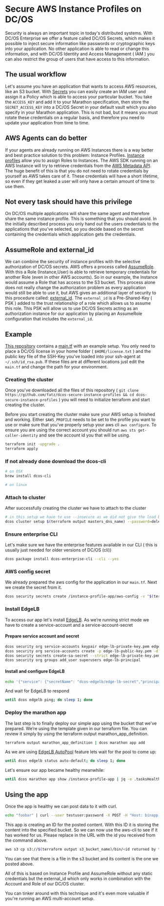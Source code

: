 # Secure AWS Instance Profiles on DC/OS
Security is always an important topic in today's distributed systems. With DC/OS Enterprise we offer a feature called DC/OS Secrets, which makes it possible to inject secure information like passwords or cryptographic keys into your application. No other application is able to read or change this information, and with DC/OS Identity and Access Management ( IAM ) you can also restrict the group of users that have access to this information.

## The usual workflow
Let's assume you have an application that wants to access AWS resources, like an S3 bucket. With [Secrets](https://docs.d2iq.com/mesosphere/dcos/1.13/security/ent/secrets/) you can easily create an IAM user and assign it a Policy which is able to access your particular bucket. You take the `ACCESS_KEY` and add it to your Marathon specification, then store the `SECRET_ACCESS_KEY` into a DC/OS Secret in your default vault which you also specify in your Marathon application. This is not bad, but it means you must rotate these credentials on a regular basis, and therefore you need to update your application from time to time.

## AWS Agents can do better
If your agents are already running on AWS Instances there is a way better and best practice solution to this problem: Instance Profiles. [Instance profiles](https://docs.aws.amazon.com/IAM/latest/UserGuide/id_roles_use_switch-role-ec2_instance-profiles.html) allow you to assign Roles to Instances. The AWS SDK running on an AWS Instance will try to retrieve credentials from the [AWS Metadata API](https://docs.aws.amazon.com/AWSEC2/latest/UserGuide/ec2-instance-metadata.html). The huge benefit of this is that you do not need to rotate credentials by yourself as AWS takes care of it. These credentials will have a short lifetime, so even if they get leaked a user will only have a certain amount of time to use them.

## Not every task should have this privilege
On DC/OS multiple applications will share the same agent and therefore share the same instance profile. This is something that you should avoid. In the initially described process you only hand out the users credentials to the applications that you’ve selected, so you decide based on the secret containing the credentials which application gets the credentials.

## AssumeRole and external_id
We can combine the security of instance profiles with the selective authorization of DC/OS secrets. AWS offers a process called [AssumeRole](https://docs.aws.amazon.com/STS/latest/APIReference/API_AssumeRole.html). With this a Role (Instance,User) is able to retrieve temporary credentials for another Role (even in other AWS accounts). So in our example, the Instance would assume a Role that has access to the S3 bucket. This process alone does not really change the authorization problem as every application would still be able to use it, but AWS gives an additional layer of security to this procedure called: [external_id](https://docs.aws.amazon.com/IAM/latest/UserGuide/id_roles_create_for-user_externalid.html). The `external_id` is a Pre-Shared-Key ( PSK ) added to the trust relationship of a role which allows us to assume this role. This PSK will allow us to use DC/OS Secrets acting as an authorization instance for our application by placing an AssumeRole configuration that includes the `external_id`.

## Example
[This repository](https://github.com/fatz/dcos-secure-instance-profiles) contains a [main.tf](https://github.com/fatz/dcos-secure-instance-profiles/blob/master/main.tf) with an example setup. You only need to place a DC/OS license in your home folder ( `$HOME/license.txt` ) and the public key file of the SSH-Key you've loaded into your ssh-agent at `~/.ssh/id_rsa.pub`. If these files are at different locations just edit the `main.tf` and change the path for your environment.

### Creating the cluster
Once you've downloaded all the files of this repository ( `git clone https://github.com/fatz/dcos-secure-instance-profiles && cd dcos-secure-instance-profiles` ) you will need to initialize terraform and start creating the cluster.

Before you start creating the cluster make sure your AWS setup is finished and working. Either `$AWS_PROFILE` needs to be set to the profile you want to use or make sure that you've properly setup your aws cli `aws configure`. To ensure you are using the correct account you should run `aws sts get-caller-identity` and see the account id you that will be using.


```bash
terraform init -upgrade .
terraform apply
```

### If not already done download the dcos-cli

```bash
# on OSX
brew install dcos-cli

# on linux

```

### Attach to cluster
After successfully creating the cluster we have to attach to the cluster

```bash
# in this setup we have to use --insecure as we did not give the load balancer a ACM cert and so it is an self signed one.
dcos cluster setup $(terraform output masters_dns_name) --password=deleteme --username=bootstrapuser --insecure
```

### Ensure enterprise CLI
Let's make sure we have the enterprise features available in our CLI ( this is usually just needed for older versions of DC/OS (cli))

```bash
dcos package install dcos-enterprise-cli --cli --yes
```

### AWS config secret
We already prepared the aws config for the application in our `main.tf`. Next we create the secret from it.

```bash
dcos security secrets create /instance-profile-app/aws-config -v "$(terraform output secret_aws_conf)"
```

### Install EdgeLB
To access our app let's install [EdgeLB](https://docs.d2iq.com/mesosphere/dcos/services/edge-lb/). As we’re running strict mode we have to create a service-account and a service-account-secret

#### Prepare service account and secret

```bash
dcos security org service-accounts keypair edge-lb-private-key.pem edge-lb-public-key.pem
dcos security org service-accounts create -p edge-lb-public-key.pem -d "Edge-LB service account" edge-lb-principal
dcos security secrets create-sa-secret --strict edge-lb-private-key.pem edge-lb-principal dcos-edgelb/edge-lb-secret
dcos security org groups add_user superusers edge-lb-principal
```

#### Install and configure EdgeLB
```bash
echo '{"service": {"secretName": "dcos-edgelb/edge-lb-secret","principal": "edge-lb-principal","mesosProtocol": "https"}}' | dcos package install edgelb --options=/dev/stdin --yes
```

And wait for EdgeLB to respond

```bash
until dcos edgelb ping; do sleep 1; done
```

### Deploy the marathon app
The last step is to finally deploy our simple app using the bucket that we've prepared. We’re using the template given in our terraform file. You can review it simply by using the terraform output marathon_app_definition.

```bash
terraform output marathon_app_definition | dcos marathon app add
```

As we are using [EdgeLB AutoPool](http://docs-review.mesosphere.com/mesosphere/dcos/services/edge-lb/1.5/tutorials/auto-pools/) feature lets wait for the pool to come up:
```bash
until dcos edgelb status auto-default; do sleep 1; done
```

Let's ensure our app became healthy meanwhile:

```bash
until dcos marathon app show /instance-profile-app | jq -e .tasksHealthy==1 >/dev/null; do echo "waiting for app becoming healthy" && sleep 10;done
```

## Using the app
Once the app is healthy we can post data to it with curl.

```bash
echo "foobar" | curl --user testuser:password -X POST -H "Host: binapp.mesosphere.com" -d @- $(terraform output public-agents-loadbalancer)/bin
```

This app is creating an ID for the posted content. With this ID it is storing the content into the specified bucket. So we can now use the aws-cli to see if it has worked for us. Please replace in the URL with the id you received from the command above.

```bash
aws s3 cp s3://$(terraform output s3_bucket_name)/bin/<id returned by the post> -
```

You can see that there is a file in the s3 bucket and its content is the one we posted above.

All of this is based on Instance Profile and AssumeRole without any static credentials but the external_id which only works in combination with the Account and Role of our DC/OS cluster.

You can tinker around with this technique and it's even more valuable if you're running an AWS multi-account setup.
